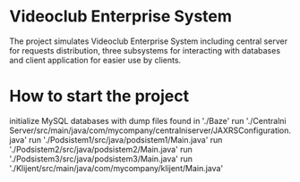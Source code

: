 # Videoclub Enterprise System
The project simulates Videoclub Enterprise System including central server for requests distribution, three subsystems for interacting with databases and client application for easier use by clients. 

# How to start the project
initialize MySQL databases with dump files found in './Baze'
run './Centralni Server/src/main/java/com/mycompany/centralniserver/JAXRSConfiguration.java'
run './Podsistem1/src/java/podsistem1/Main.java'
run './Podsistem2/src/java/podsistem2/Main.java'
run './Podsistem3/src/java/podsistem3/Main.java'
run './Klijent/src/main/java/com/mycompany/klijent/Main.java'
